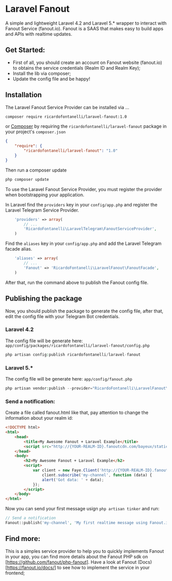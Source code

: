 # Laravel Fanout
A simple and lightweight Laravel 4.2 and Laravel 5.* wrapper to interact with Fanout Service (fanout.io). Fanout is a SAAS that makes easy to build apps and APIs with realtime updates.

## Get Started:
* First of all, you should create an account on Fanout website (fanout.io) to obtains the service credentials (Realm ID and Realm Key);
* Install the lib via composer;
* Update the config file and be happy!

## Installation
The Laravel Fanout Service Provider can be installed via ...
```sh 
composer require ricardofontanelli/laravel-fanout:1.0 
```
 or [Composer](http://getcomposer.org) by requiring the `ricardofontanelli/laravel-fanout` package in your project's `composer.json`
```json
{
    "require": {
        "ricardofontanelli/laravel-fanout": "1.0"
    }
}
```

Then run a composer update
```sh
php composer update
```

To use the Laravel Fanout Service Provider, you must register the provider when bootstrapping your application.

In Laravel find the `providers` key in your `config/app.php` and register the Laravel Telegram Service Provider.

```php
    'providers' => array(
        // ...
        'RicardoFontanelli\LaravelTelegram\FanoutServiceProvider',
    )
```

Find the `aliases` key in your `config/app.php` and add the Laravel Telegram facade alias.

```php
    'aliases' => array(
        // ...
        'Fanout' => 'RicardoFontanelli\LaravelFanout\FanoutFacade',
    )
```

After that, run the command above to publish the Fanout config file. 
## Publishing the package
Now, you should publish the package to generate the config file, after that, edit the config file with your Telegram Bot credentials.
### Laravel 4.2
The config file will be generate here: ```app/config/packages/ricardofontanelli/laravel-fanout/config.php```
```php 
php artisan config:publish ricardofontanelli/laravel-fanout
```
### Laravel 5.*
The config file will be generate here: ```app/config/fanout.php```
```php 
php artisan vendor:publish --provider="RicardoFontanelli\LaravelFanout\FanoutServiceProvider"
```
### Send a notification:
Create a file called fanout.html like that, pay attention to change the information about your realm id: 
```html
<!DOCTYPE html>
<html>
    <head>
        <title>My Awesome Fanout + Laravel Example</title>
        <script src="http://{YOUR-REALM-ID}.fanoutcdn.com/bayeux/static/faye-browser-min.js"></script>
    </head>
    <body>
        <h2>My Awesome Fanout + Laravel Example</h2>
        <script>
            var client = new Faye.Client('http://{YOUR-REALM-ID}.fanoutcdn.com/bayeux');
                client.subscribe('my-channel', function (data) {
                alert('Got data: ' + data);
            });
        </script>
    </body>
</html>
```

Now you can send your first message usign ```php artisan tinker``` and run: 
```php
// Send a notification
Fanout::publish('my-channel', 'My first realtime message using Fanout.io!!');
```

## Find more:
This is a simples service provider to help you to quickly implements Fanout in your app, you can find more details about the Fanout PHP sdk on [https://github.com/fanout/php-fanout]. Have a look at Fanout (Docs)[https://fanout.io/docs/] to see how to implement the service in your frontend;
